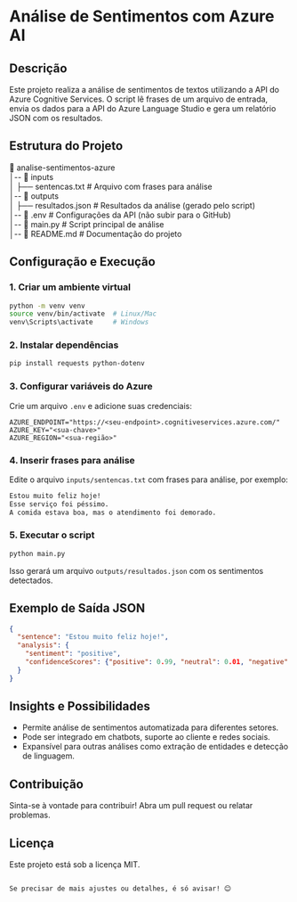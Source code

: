 
# Análise de Sentimentos com Azure AI

## Descrição

Este projeto realiza a análise de sentimentos de textos utilizando a API do Azure Cognitive Services. O script lê frases de um arquivo de entrada, envia os dados para a API do Azure Language Studio e gera um relatório JSON com os resultados.

## Estrutura do Projeto

📂 analise-sentimentos-azure  
│-- 📂 inputs  
│   ├── sentencas.txt       # Arquivo com frases para análise  
│-- 📂 outputs  
│   ├── resultados.json     # Resultados da análise (gerado pelo script)  
│-- 📜 .env                 # Configurações da API (não subir para o GitHub)  
│-- 📜 main.py              # Script principal de análise  
│-- 📜 README.md            # Documentação do projeto  

## Configuração e Execução

### 1. Criar um ambiente virtual

```bash
python -m venv venv  
source venv/bin/activate  # Linux/Mac  
venv\Scripts\activate     # Windows
```

### 2. Instalar dependências

```bash
pip install requests python-dotenv
```

### 3. Configurar variáveis do Azure

Crie um arquivo `.env` e adicione suas credenciais:

```dotenv
AZURE_ENDPOINT="https://<seu-endpoint>.cognitiveservices.azure.com/"  
AZURE_KEY="<sua-chave>"  
AZURE_REGION="<sua-região>"
```

### 4. Inserir frases para análise

Edite o arquivo `inputs/sentencas.txt` com frases para análise, por exemplo:

```txt
Estou muito feliz hoje!  
Esse serviço foi péssimo.  
A comida estava boa, mas o atendimento foi demorado.
```

### 5. Executar o script

```bash
python main.py
```

Isso gerará um arquivo `outputs/resultados.json` com os sentimentos detectados.

## Exemplo de Saída JSON

```json
{
  "sentence": "Estou muito feliz hoje!",
  "analysis": {
    "sentiment": "positive",
    "confidenceScores": {"positive": 0.99, "neutral": 0.01, "negative": 0.0}
  }
}
```

## Insights e Possibilidades

- Permite análise de sentimentos automatizada para diferentes setores.
- Pode ser integrado em chatbots, suporte ao cliente e redes sociais.
- Expansível para outras análises como extração de entidades e detecção de linguagem.

## Contribuição

Sinta-se à vontade para contribuir! Abra um pull request ou relatar problemas.

## Licença

Este projeto está sob a licença MIT.
```

Se precisar de mais ajustes ou detalhes, é só avisar! 😊
